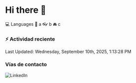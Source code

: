 # Hi there 👋

:computer: Languages
:pencil: a
:eyeglasses: b
:oncoming_automobile: c

### :zap: Actividad reciente
<!--RECENT_ACTIVITY:start-->
<!--RECENT_ACTIVITY:end-->
<!--RECENT_ACTIVITY:last_update-->
Last Updated: Wednesday, September 10th, 2025, 1:13:28 PM
<!--RECENT_ACTIVITY:last_update_end-->

### Vías de contacto

![LinkedIn](https://www.linkedin.com/in/irving-hernández-226846205/)
